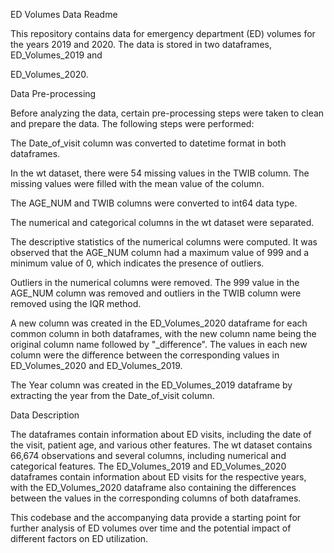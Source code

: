 ED Volumes Data Readme

This repository contains data for emergency department (ED) volumes for the years 2019 and 2020. The data is stored in two dataframes, ED_Volumes_2019 and 

ED_Volumes_2020.

Data Pre-processing

Before analyzing the data, certain pre-processing steps were taken to clean and prepare the data. The following steps were performed:

The Date_of_visit column was converted to datetime format in both dataframes.

In the wt dataset, there were 54 missing values in the TWIB column. The missing values were filled with the mean value of the column.

The AGE_NUM and TWIB columns were converted to int64 data type.

The numerical and categorical columns in the wt dataset were separated.

The descriptive statistics of the numerical columns were computed. It was observed that the AGE_NUM column had a maximum value of 999 and a minimum value of 0, which 
indicates the presence of outliers.

Outliers in the numerical columns were removed. The 999 value in the AGE_NUM column was removed and outliers in the TWIB column were removed using the IQR method.

A new column was created in the ED_Volumes_2020 dataframe for each common column in both dataframes, with the new column name being the original column name followed by "_difference". The values in each new column were the difference between the corresponding values in ED_Volumes_2020 and ED_Volumes_2019.

The Year column was created in the ED_Volumes_2019 dataframe by extracting the year from the Date_of_visit column.

Data Description

The dataframes contain information about ED visits, including the date of the visit, patient age, and various other features. The wt dataset contains 66,674 observations and several columns, including numerical and categorical features. The ED_Volumes_2019 and ED_Volumes_2020 dataframes contain information about ED visits for the respective years, with the ED_Volumes_2020 dataframe also containing the differences between the values in the corresponding columns of both dataframes.

This codebase and the accompanying data provide a starting point for further analysis of ED volumes over time and the potential impact of different factors on ED utilization.
